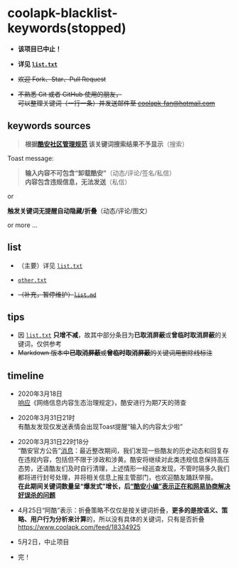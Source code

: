# coolapk-blacklist-keywords(stopped)
-  **该项目已中止！**
-  **详见 [`list.txt`](https://github.com/Coolapk-Fan/coolapk-blacklist-keywords/blob/master/list.txt)**

-  ~~欢迎 Fork、Star、Pull Request~~

-  ~~不熟悉 Git 或者 GitHub 使用的朋友，<br>可以整理关键词（一行一条）并发送邮件至 coolapk-fan@hotmail.com~~
## keywords sources

> **根据[酷安社区管理规范](https://github.com/Coolapk-Fan/communitySpecification) 该关键词搜索结果不予显示**（搜索）

Toast message: 

> **输入内容不可包含“卸载酷安”**（动态/评论/签名/私信）<br>
 **内容包含违规信息，无法发送**（私信）

 or 
 
 **触发关键词无提醒自动隐藏/折叠**（动态/评论/图文）
 
  or more ...
## list
-  （主要）详见 [`list.txt`](https://github.com/Coolapk-Fan/coolapk-blacklist-keywords/blob/master/list.txt)
-   [`other.txt`](https://github.com/Coolapk-Fan/coolapk-blacklist-keywords/blob/master/other.txt)

-  ~~（补充，暂停维护）[`list.md`](https://github.com/Coolapk-Fan/coolapk-blacklist-keywords/blob/master/list.txt)~~
## tips
-  因 [`list.txt`](https://github.com/Coolapk-Fan/coolapk-blacklist-keywords/blob/master/list.txt) **只增不减**，故其中部分条目为**已取消屏蔽**或**曾临时取消屏蔽**的关键词，仅供参考
-  ~~Markdown 版本中**已取消屏蔽**或**曾临时取消屏蔽**的关键词用删除线标注~~

## timeline
- 2020年3月18日 <br>[响应](https://www.coolapk.com/feed/17375619)《网络信息内容生态治理规定》，酷安进行为期7天的筛查
- 2020年3月31日21时 <br>有酷友发现仅发送表情会出现Toast提醒“输入的内容太少啦”
- 2020年3月31日22时18分 <br>“酷安官方公告”[消息](https://www.coolapk.com/feed/17734430)：最近整改期间，我们发现一些酷友的历史动态和回复存在违规内容，包括但不限于涉政和涉黄。酷安将继续对此类违规信息保持高压态势，还请酷友们及时自行清理，上述情形一经巡查发现，不管时隔多久我们都将进行封号处理，并将相关信息上报主管部门，也欢迎酷友踊跃举报。 <br>
**在此期间关键词数量呈“爆发式”增长，后[“酷安小编”表示正在和网易协商解决好误杀的问题](https://www.coolapk.com/feed/17783309)**
- 4月25日“阿酷”表示：折叠策略不仅仅是按关键词折叠，**更多的是按语义、策略、用户行为分析来计算**的，所以没有具体的关键词，只有是否折叠 https://www.coolapk.com/feed/18334925
- 5月2日，中止项目

- 完！
